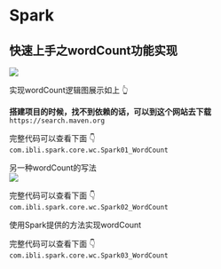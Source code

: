 # Spark


## 快速上手之wordCount功能实现

![](https://oscimg.oschina.net/oscnet/up-0c64b47d7af8385dab48cc4ac0fc2aa1199.png)

实现wordCount逻辑图展示如上 👆

**搭建项目的时候，找不到依赖的话，可以到这个网站去下载**
``https://search.maven.org``  

完整代码可以查看下面 👇  
`com.ibli.spark.core.wc.Spark01_WordCount`


另一种wordCount的写法  
![](https://oscimg.oschina.net/oscnet/up-c8ab6d09a7417d8d85b662f553964c4a3a1.png)  

完整代码可以查看下面 👇  
`com.ibli.spark.core.wc.Spark02_WordCount`  

使用Spark提供的方法实现wordCount  

完整代码可以查看下面 👇  
`com.ibli.spark.core.wc.Spark03_WordCount`




